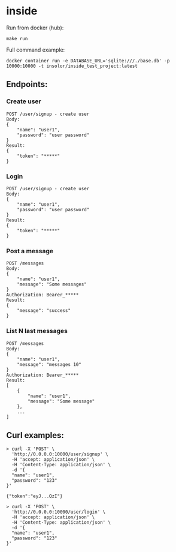 # inside

Run from docker (hub):
```
make run
```
Full command example:
```
docker container run -e DATABASE_URL='sqlite:///./base.db' -p 10000:10000 -t insolor/inside_test_project:latest
```
## Endpoints:

### Create user
```http
POST /user/signup - create user
Body:
{
    "name": "user1",
    "password": "user password"
}
Result:
{
    "token": "*****"
}
```
### Login
```http
POST /user/signup - create user
Body:
{
    "name": "user1",
    "password": "user password"
}
Result:
{
    "token": "*****"
}
```
### Post a message
```http
POST /messages
Body:
{
    "name": "user1",
    "message": "Some messages"
}
Authorization: Bearer_*****
Result:
{
    "message": "success"
}
```
### List N last messages
```http
POST /messages
Body:
{
    "name": "user1",
    "message": "messages 10"
}
Authorization: Bearer_*****
Result:
[
    {
        "name": "user1",
        "message": "Some message"
    },
    ...
]
```
## Curl examples:
```curl
> curl -X 'POST' \
  'http://0.0.0.0:10000/user/signup' \
  -H 'accept: application/json' \
  -H 'Content-Type: application/json' \
  -d '{
  "name": "user1",
  "password": "123"
}'

{"token":"eyJ...QzI"}

> curl -X 'POST' \
  'http://0.0.0.0:10000/user/login' \
  -H 'accept: application/json' \
  -H 'Content-Type: application/json' \
  -d '{
  "name": "user1",
  "password": "123"
}'


```